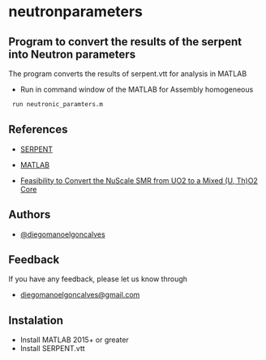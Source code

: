 # neutronparameters
## Program to convert the results of the serpent into Neutron parameters
The program converts the results of serpent.vtt for analysis in MATLAB

- Run in command window of the MATLAB for Assembly homogeneous
```bash
 run neutronic_paramters.m
```
## References

 - [SERPENT](http://serpent.vtt.fi/mediawiki/index.php/Input_syntax_manual#mat_.28material_definition.29)

 - [MATLAB](https://awesomeopensource.com/project/elangosundar/awesome-README-templates)

 - [Feasibility to Convert the NuScale SMR from UO2 to a Mixed (U, Th)O2 Core](https://www.scirp.org/journal/paperinformation.aspx?paperid=124163)

## Authors

- [@diegomanoelgoncalves](https://www.github.com/diegomanoelgoncalves)

## Feedback

If you have any feedback, please let us know through
- diegomanoelgoncalves@gmail.com


## Instalation

- Install MATLAB 2015+ or greater 
- Install SERPENT.vtt
    
